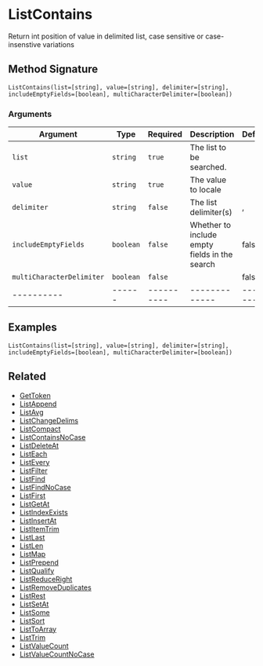 # ListContains

Return int position of value in delimited list, case sensitive or case-insenstive variations

## Method Signature

```
ListContains(list=[string], value=[string], delimiter=[string], includeEmptyFields=[boolean], multiCharacterDelimiter=[boolean])
```

### Arguments

| Argument                  | Type      | Required   | Description                                   | Default   |
| ------------------------- | --------- | ---------- | --------------------------------------------- | --------- |
| `list`                    | `string`  | `true`     | The list to be searched.                      |           |
| `value`                   | `string`  | `true`     | The value to locale                           |           |
| `delimiter`               | `string`  | `false`    | The list delimiter(s)                         | ,         |
| `includeEmptyFields`      | `boolean` | `false`    | Whether to include empty fields in the search | false     |
| `multiCharacterDelimiter` | `boolean` | `false`    |                                               | false     |
| ----------                | ------    | ---------- | -------------                                 | --------- |

## Examples

```
ListContains(list=[string], value=[string], delimiter=[string], includeEmptyFields=[boolean], multiCharacterDelimiter=[boolean])
```

## Related

* [GetToken](gettoken.md)
* [ListAppend](listappend.md)
* [ListAvg](listavg.md)
* [ListChangeDelims](listchangedelims.md)
* [ListCompact](listcompact.md)
* [ListContainsNoCase](listcontainsnocase.md)
* [ListDeleteAt](listdeleteat.md)
* [ListEach](listeach.md)
* [ListEvery](listevery.md)
* [ListFilter](listfilter.md)
* [ListFind](listfind.md)
* [ListFindNoCase](listfindnocase.md)
* [ListFirst](listfirst.md)
* [ListGetAt](listgetat.md)
* [ListIndexExists](listindexexists.md)
* [ListInsertAt](listinsertat.md)
* [ListItemTrim](listitemtrim.md)
* [ListLast](listlast.md)
* [ListLen](listlen.md)
* [ListMap](listmap.md)
* [ListPrepend](listprepend.md)
* [ListQualify](listqualify.md)
* [ListReduceRight](listreduceright.md)
* [ListRemoveDuplicates](listremoveduplicates.md)
* [ListRest](listrest.md)
* [ListSetAt](listsetat.md)
* [ListSome](listsome.md)
* [ListSort](listsort.md)
* [ListToArray](listtoarray.md)
* [ListTrim](listtrim.md)
* [ListValueCount](listvaluecount.md)
* [ListValueCountNoCase](listvaluecountnocase.md)
